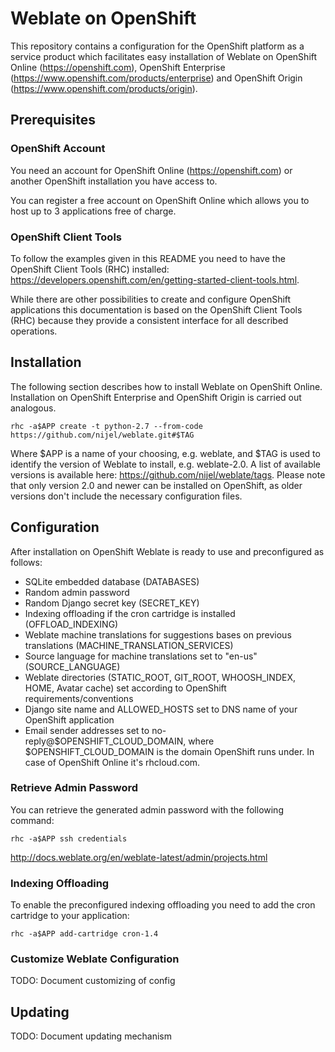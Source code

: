 # Weblate on OpenShift

This repository contains a configuration for the OpenShift platform as a service product which facilitates easy installation
of Weblate on OpenShift Online (https://openshift.com), OpenShift Enterprise (https://www.openshift.com/products/enterprise)
and OpenShift Origin (https://www.openshift.com/products/origin).



## Prerequisites

### OpenShift Account
You need an account for OpenShift Online (https://openshift.com) or another OpenShift installation you have access to.

You can register a free account on OpenShift Online which allows you to host up to 3 applications free of charge.

### OpenShift Client Tools
To follow the examples given in this README you need to have the OpenShift Client Tools (RHC) installed:
https://developers.openshift.com/en/getting-started-client-tools.html.

While there are other possibilities to create and configure OpenShift applications this documentation is based
on the OpenShift Client Tools (RHC) because they provide a consistent interface for all described operations.



## Installation

The following section describes how to install Weblate on OpenShift Online.
Installation on OpenShift Enterprise and OpenShift Origin is carried out analogous.

    rhc -a$APP create -t python-2.7 --from-code https://github.com/nijel/weblate.git#$TAG

Where $APP is a name of your choosing, e.g. weblate, and $TAG is used to identify the version of Weblate to install, e.g. weblate-2.0.
A list of available versions is available here: https://github.com/nijel/weblate/tags. Please note that only version 2.0 and newer can
be installed on OpenShift, as older versions don't include the necessary configuration files.



## Configuration

After installation on OpenShift Weblate is ready to use and preconfigured as follows:

* SQLite embedded database (DATABASES)
* Random admin password
* Random Django secret key (SECRET_KEY)
* Indexing offloading if the cron cartridge is installed (OFFLOAD_INDEXING)
* Weblate machine translations for suggestions bases on previous translations (MACHINE_TRANSLATION_SERVICES)
* Source language for machine translations set to "en-us" (SOURCE_LANGUAGE)
* Weblate directories (STATIC_ROOT, GIT_ROOT, WHOOSH_INDEX, HOME, Avatar cache) set according to OpenShift requirements/conventions
* Django site name and ALLOWED_HOSTS set to DNS name of your OpenShift application
* Email sender addresses set to no-reply@$OPENSHIFT_CLOUD_DOMAIN, where $OPENSHIFT_CLOUD_DOMAIN is the domain OpenShift runs under. In case of OpenShift Online it's rhcloud.com.

### Retrieve Admin Password

You can retrieve the generated admin password with the following command:

    rhc -a$APP ssh credentials

http://docs.weblate.org/en/weblate-latest/admin/projects.html

### Indexing Offloading

To enable the preconfigured indexing offloading you need to add the cron cartridge to your application:

    rhc -a$APP add-cartridge cron-1.4

### Customize Weblate Configuration

TODO: Document customizing of config



## Updating

TODO: Document updating mechanism
